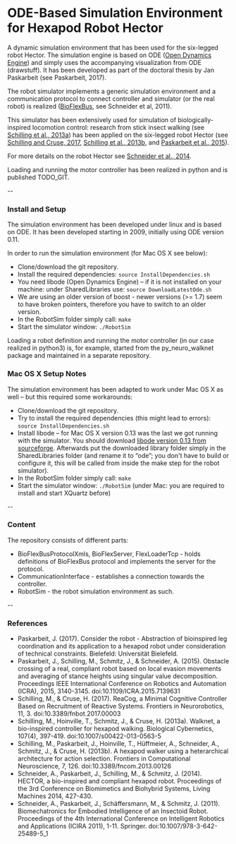# ODE-Based Simulation Environment for Hexapod Robot Hector

A dynamic simulation environment that has been used for the six-legged robot Hector. The simulation engine is based on ODE ([Open Dynamics Engine](https://www.ode.org)) and simply uses the accompanying visualization from ODE (drawstuff). It has been developed as part of the doctoral thesis by Jan Paskarbeit (see Paskarbeit, 2017).

The robot simulator implements a generic simulation environment and a communication protocol to connect controller and simulator (or the real robot) is realized ([BioFlexBus](http://link-springer-com-s.vpn.whu.edu.cn:9440/content/pdf/10.1007%2F978-3-642-25489-5_1.pdf), see Schneider et al, 2011).

This simulator has been extensively used for simulation of biologically-inspired locomotion control: research from stick insect walking (see [Schilling et al., 2013a](https://link.springer.com/article/10.1007/s00422-013-0563-5)) has been applied on the six-legged robot Hector (see [Schilling and Cruse, 2017](https://www.frontiersin.org/articles/10.3389/fnbot.2017.00003/full), [Schilling et al., 2013b](https://doi.org/10.3389/fncom.2013.00126), and [Paskarbeit et al., 2015](https://ieeexplore.ieee.org/document/7139631/)).

For more details on the robot Hector see [Schneider et al., 2014](https://link.springer.com/chapter/10.1007/978-3-319-09435-9_51).

Loading and running the motor controller has been realized in python and is published TODO_GIT.

--
### Install and Setup

The simulation environment has been developed under linux and is based on ODE. It has been developed starting in 2009, initially using ODE version 0.11.

In order to run the simulation environment (for Mac OS X see below):

* Clone/download the git repository.
* Install the required dependencies: 
	`source InstallDependencies.sh`
* You need libode (Open Dynamics Engine) – if it is not installed on your machine: under SharedLibraries use:
		`source DownloadLatestOde.sh`
* We are using an older version of boost - newer versions (>= 1.7) seem to have broken pointers, therefore you have to switch to an older version.
* In the RobotSim folder simply call: `make`
* Start the simulator window: `./RobotSim`

Loading a robot definition and running the motor controller (in our case realized in python3) is, for example, started from the py_neuro_walknet package and maintained in a separate repository.

### Mac OS X Setup Notes

The simulation environment has been adapted to work under Mac OS X as well – but this required some workarounds:

* Clone/download the git repository.
* Try to install the required dependencies (this might lead to errors): 
	`source InstallDependencies.sh`
* Install libode – for Mac OS X version 0.13 was the last we got running with the simulator. You should download [libode version 0.13 from sourceforge](https://sourceforge.net/projects/opende/files/ODE/0.13/). Afterwards put the downloaded library folder simply in the SharedLibraries folder (and rename it to “ode”; you don't have to build or configure it, this will be called from inside the make step for the robot simulator).
* In the RobotSim folder simply call: `make`
* Start the simulator window: `./RobotSim`
	(under Mac: you are required to install and start XQuartz before)

--
### Content

The repository consists of different parts:

* BioFlexBusProtocolXmls, BioFlexServer, FlexLoaderTcp - holds definitions of BioFlexBus protocol and implements the server for the protocol.
* CommunicationInterface - establishes a connection towards the controller.
* RobotSim - the robot simulation environment as such.

--
### References

* Paskarbeit, J. (2017). Consider the robot - Abstraction of bioinspired leg coordination and its application to a hexapod robot under consideration of technical constraints. Bielefeld: Universität Bielefeld.
* Paskarbeit, J., Schilling, M., Schmitz, J., & Schneider, A. (2015). Obstacle crossing of a real, compliant robot based on local evasion movements and averaging of stance heights using singular value decomposition. Proceedings IEEE International Conference on Robotics and Automation (ICRA), 2015, 3140-3145. doi:10.1109/ICRA.2015.7139631
* Schilling, M., & Cruse, H. (2017). ReaCog, a Minimal Cognitive Controller Based on Recruitment of Reactive Systems. Frontiers in Neurorobotics, 11, 3. doi:10.3389/fnbot.2017.00003
* Schilling, M., Hoinville, T., Schmitz, J., & Cruse, H. (2013a). Walknet, a bio-inspired controller for hexapod walking. Biological Cybernetics, 107(4), 397-419. doi:10.1007/s00422-013-0563-5
* Schilling, M., Paskarbeit, J., Hoinville, T., Hüffmeier, A., Schneider, A., Schmitz, J., & Cruse, H. (2013b). A hexapod walker using a heterarchical architecture for action selection. Frontiers in Computational Neuroscience, 7, 126. doi:10.3389/fncom.2013.00126
* Schneider, A., Paskarbeit, J., Schilling, M., & Schmitz, J. (2014). HECTOR, a bio-inspired and compliant hexapod robot. Proceedings of the 3rd Conference on Biomimetics and Biohybrid Systems, Living Machines 2014, 427-430.
* Schneider, A., Paskarbeit, J., Schäffersmann, M., & Schmitz, J. (2011). Biomechatronics for Embodied Intelligence of an Insectoid Robot. Proceedings of the 4th International Conference on Intelligent Robotics and Applications (ICIRA 2011), 1-11. Springer. doi:10.1007/978-3-642-25489-5_1
